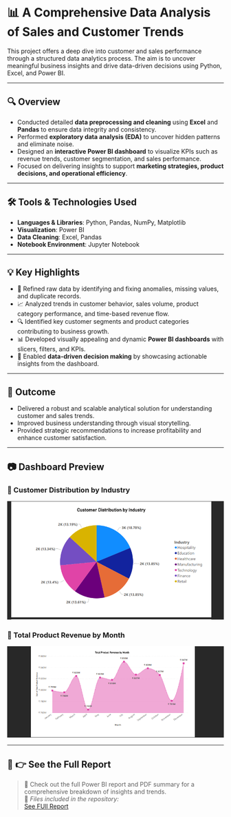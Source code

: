 # 📊 A Comprehensive Data Analysis of Sales and Customer Trends

This project offers a deep dive into customer and sales performance through a structured data analytics process. The aim is to uncover meaningful business insights and drive data-driven decisions using Python, Excel, and Power BI.

---

## 🔍 Overview

- Conducted detailed **data preprocessing and cleaning** using **Excel** and **Pandas** to ensure data integrity and consistency.
- Performed **exploratory data analysis (EDA)** to uncover hidden patterns and eliminate noise.
- Designed an **interactive Power BI dashboard** to visualize KPIs such as revenue trends, customer segmentation, and sales performance.
- Focused on delivering insights to support **marketing strategies, product decisions, and operational efficiency**.

---

## 🛠️ Tools & Technologies Used

- **Languages & Libraries**: Python, Pandas, NumPy, Matplotlib  
- **Visualization**: Power BI  
- **Data Cleaning**: Excel, Pandas  
- **Notebook Environment**: Jupyter Notebook  

---

## 💡 Key Highlights

- 📌 Refined raw data by identifying and fixing anomalies, missing values, and duplicate records.
- 📈 Analyzed trends in customer behavior, sales volume, product category performance, and time-based revenue flow.
- 🔍 Identified key customer segments and product categories contributing to business growth.
- 📊 Developed visually appealing and dynamic **Power BI dashboards** with slicers, filters, and KPIs.
- 💼 Enabled **data-driven decision making** by showcasing actionable insights from the dashboard.

---

## 🚀 Outcome

- Delivered a robust and scalable analytical solution for understanding customer and sales trends.
- Improved business understanding through visual storytelling.
- Provided strategic recommendations to increase profitability and enhance customer satisfaction.

---

## 📷 Dashboard Preview

### 📌 Customer Distribution by Industry
![Customer Distribution by Industry](screenshots/CBI.png)

### 📌 Total Product Revenue by Month
![Total Product Revenue by Month](screenshots/TRM.png)

---
## 📄 👉 See the Full Report

> 📝 Check out the full Power BI report and PDF summary for a comprehensive breakdown of insights and trends.  
> 📍 *Files included in the repository:*  
>[See FUll Report](Data_Visualization.pdf)

